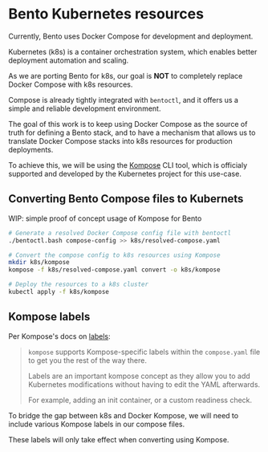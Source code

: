 # Bento Kubernetes resources

Currently, Bento uses Docker Compose for development and deployment.

Kubernetes (k8s) is a container orchestration system, which enables better deployment automation and scaling.

As we are porting Bento for k8s, our goal is **NOT** to completely replace Docker Compose with k8s resources.

Compose is already tightly integrated with `bentoctl`, and it offers us a simple and reliable development environment.

The goal of this work is to keep using Docker Compose as the source of truth for defining a Bento stack, and to have a mechanism 
that allows us to translate Docker Compose stacks into k8s resources for production deployments.

To achieve this, we will be using the [Kompose](https://kompose.io/) CLI tool, which is officialy supported and developed
by the Kubernetes project for this use-case.

## Converting Bento Compose files to Kubernets

WIP: simple proof of concept usage of Kompose for Bento

```bash
# Generate a resolved Docker Compose config file with bentoctl
./bentoctl.bash compose-config >> k8s/resolved-compose.yaml

# Convert the compose config to k8s resources using Kompose
mkdir k8s/kompose
kompose -f k8s/resolved-compose.yaml convert -o k8s/kompose

# Deploy the resources to a k8s cluster
kubectl apply -f k8s/kompose
```

## Kompose labels

Per Kompose's docs on [labels](https://kompose.io/user-guide/#labels):
> `kompose` supports Kompose-specific labels within the `compose.yaml` file to get you the rest of the way there.
> 
> Labels are an important kompose concept as they allow you to add Kubernetes modifications without having to edit the YAML afterwards.
> 
> For example, adding an init container, or a custom readiness check.

To bridge the gap between k8s and Docker Kompose, we will need to include various Kompose labels in our compose files.

These labels will only take effect when converting using Kompose.

